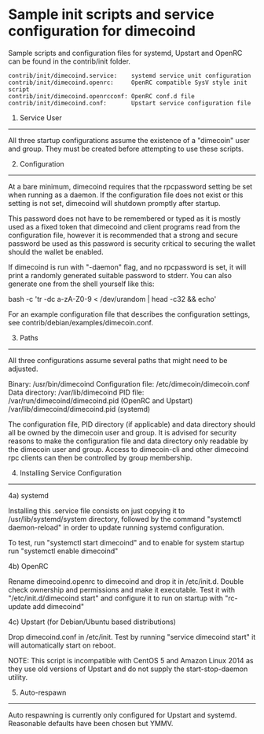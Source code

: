 Sample init scripts and service configuration for dimecoind
==========================================================

Sample scripts and configuration files for systemd, Upstart and OpenRC
can be found in the contrib/init folder.

    contrib/init/dimecoind.service:    systemd service unit configuration
    contrib/init/dimecoind.openrc:     OpenRC compatible SysV style init script
    contrib/init/dimecoind.openrcconf: OpenRC conf.d file
    contrib/init/dimecoind.conf:       Upstart service configuration file

1. Service User
---------------------------------

All three startup configurations assume the existence of a "dimecoin" user
and group.  They must be created before attempting to use these scripts.

2. Configuration
---------------------------------

At a bare minimum, dimecoind requires that the rpcpassword setting be set
when running as a daemon.  If the configuration file does not exist or this
setting is not set, dimecoind will shutdown promptly after startup.

This password does not have to be remembered or typed as it is mostly used
as a fixed token that dimecoind and client programs read from the configuration
file, however it is recommended that a strong and secure password be used
as this password is security critical to securing the wallet should the
wallet be enabled.

If dimecoind is run with "-daemon" flag, and no rpcpassword is set, it will
print a randomly generated suitable password to stderr.  You can also
generate one from the shell yourself like this:

bash -c 'tr -dc a-zA-Z0-9 < /dev/urandom | head -c32 && echo'


For an example configuration file that describes the configuration settings,
see contrib/debian/examples/dimecoin.conf.

3. Paths
---------------------------------

All three configurations assume several paths that might need to be adjusted.

Binary:              /usr/bin/dimecoind
Configuration file:  /etc/dimecoin/dimecoin.conf
Data directory:      /var/lib/dimecoind
PID file:            /var/run/dimecoind/dimecoind.pid (OpenRC and Upstart)
                     /var/lib/dimecoind/dimecoind.pid (systemd)

The configuration file, PID directory (if applicable) and data directory
should all be owned by the dimecoin user and group.  It is advised for security
reasons to make the configuration file and data directory only readable by the
dimecoin user and group.  Access to dimecoin-cli and other dimecoind rpc clients
can then be controlled by group membership.

4. Installing Service Configuration
-----------------------------------

4a) systemd

Installing this .service file consists on just copying it to
/usr/lib/systemd/system directory, followed by the command
"systemctl daemon-reload" in order to update running systemd configuration.

To test, run "systemctl start dimecoind" and to enable for system startup run
"systemctl enable dimecoind"

4b) OpenRC

Rename dimecoind.openrc to dimecoind and drop it in /etc/init.d.  Double
check ownership and permissions and make it executable.  Test it with
"/etc/init.d/dimecoind start" and configure it to run on startup with
"rc-update add dimecoind"

4c) Upstart (for Debian/Ubuntu based distributions)

Drop dimecoind.conf in /etc/init.  Test by running "service dimecoind start"
it will automatically start on reboot.

NOTE: This script is incompatible with CentOS 5 and Amazon Linux 2014 as they
use old versions of Upstart and do not supply the start-stop-daemon utility.

5. Auto-respawn
-----------------------------------

Auto respawning is currently only configured for Upstart and systemd.
Reasonable defaults have been chosen but YMMV.

